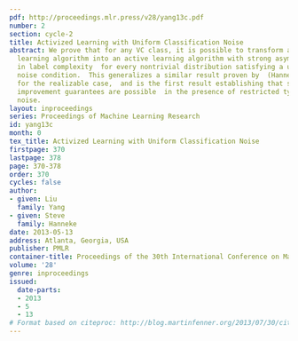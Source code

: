 ```yaml
---
pdf: http://proceedings.mlr.press/v28/yang13c.pdf
number: 2
section: cycle-2
title: Activized Learning with Uniform Classification Noise
abstract: We prove that for any VC class, it is possible to transform any passive
  learning algorithm into an active learning algorithm with strong asymptotic improvements
  in label complexity  for every nontrivial distribution satisfying a uniform classification
  noise condition.  This generalizes a similar result proven by  (Hanneke, 2009;2012)
  for the realizable case,  and is the first result establishing that such general
  improvement guarantees are possible  in the presence of restricted types of  classification
  noise.
layout: inproceedings
series: Proceedings of Machine Learning Research
id: yang13c
month: 0
tex_title: Activized Learning with Uniform Classification Noise
firstpage: 370
lastpage: 378
page: 370-378
order: 370
cycles: false
author:
- given: Liu
  family: Yang
- given: Steve
  family: Hanneke
date: 2013-05-13
address: Atlanta, Georgia, USA
publisher: PMLR
container-title: Proceedings of the 30th International Conference on Machine Learning
volume: '28'
genre: inproceedings
issued:
  date-parts:
  - 2013
  - 5
  - 13
# Format based on citeproc: http://blog.martinfenner.org/2013/07/30/citeproc-yaml-for-bibliographies/
---
```


